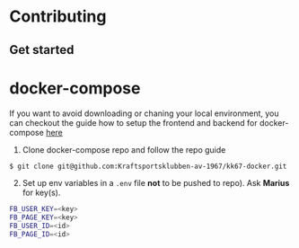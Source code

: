 # Contributing

## Get started

# docker-compose

If you want to avoid downloading or chaning your local environment, you can checkout the guide how to setup the frontend and backend for docker-compose [here](https://github.com/Kraftsportsklubben-av-1967/kk67-docker)

1. Clone docker-compose repo and follow the repo guide

```sh
$ git clone git@github.com:Kraftsportsklubben-av-1967/kk67-docker.git
```

2. Set up env variables in a `.env` file **not** to be pushed to repo). Ask **Marius** for key(s).

```sh
FB_USER_KEY=<key>
FB_PAGE_KEY=<key>
FB_USER_ID=<id>
FB_PAGE_ID=<id>
```
